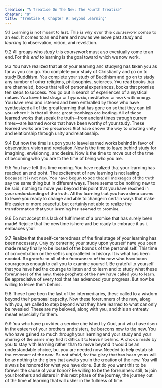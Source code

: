 ```yaml
---
treatise: "A Treatise On The New: The Fourth Treatise"
chapter: "9"
title: "Treatise 4, Chapter 9: Beyond Learning"
---
```


9.1 Learning is not meant to last. This is why even this *coursework*
comes to an end. It comes to an end here and now as we move past *study*
and *learning* to observation, vision, and revelation. 

9.2 All groups who *study* this *coursework* must also eventually come to an
end. For this *end* to learning is the goal toward which we now work. 

9.3 You have realized that all of your learning and studying has taken
you as far as you can go.  You complete your study of Christianity and
go on to study Buddhism. You complete your study of Buddhism and go on
to study any number of other religions, philosophies, sciences. You read
books that are channeled, books that tell of personal experiences, books
that promise ten steps to success. You go out in search of experiences
of a mystical nature. You have tried drugs or hypnosis, meditation or
work with energy. You have read and listened and been enthralled by
those who have synthesized all of the great learning that has gone on so
that they can tell you where it is that all these great teachings are
leading. All of these learned works that speak the truth—from ancient
times through current times—are learned works that have been worthy of
your study. These learned works are the precursors that have shown the
way to creating unity and relationship through unity and relationship. 

9.4 But now the time is upon you to leave learned works behind in favor
of observation, vision and revelation. Now is the time to leave behind
study for imagining, envisioning, and desire. Now is the time to move
out of the time of becoming who you are to the time of being who you
are. 

9.5 You have felt this time coming. You have realized that your learning
has reached an end point. The excitement of new learning is not lasting
because it is not new. You have begun to see that all messages of the
truth say the same thing but in different ways. There seems to be
nothing new to be said, nothing to move you beyond this point that you
have reached in your understanding of the truth. All the learning that
you have done seems to leave you ready to change and able to change in
certain ways that make life easier or more peaceful, but certainly not
able to realize the transformation that your learning has seemed to
promise.

9.6 Do not accept this lack of fulfillment of a promise that has surely
been made! Rejoice that the new time is here and be ready to embrace it
as it embraces you! 

9.7 Realize that the self-centeredness of the final stage of your
learning has been necessary. Only by centering your study upon yourself
have you been made ready finally to be loosed of the bounds of the
personal self. This time of concentration on the self is unparalleled in
history. It is what has been needed. Be grateful to all of the
forerunners of the new who have been courageous enough to call you to
examine yourself. Be grateful to yourself that you have had the courage
to listen and to learn and to study what these forerunners of the new,
these prophets of the new have called you to learn. Be appreciative of
every tool that has advanced your progress. But now be willing to leave
them behind. 

9.8 These have been the last of the intermediaries, these called to a
wisdom beyond their personal capacity.  Now these forerunners of the
new, along with you, are called to step beyond what they have learned to
what can only be revealed. These are my beloved, along with you, and
this an entreaty meant especially for them.

9.9 You who have provided a service cherished by God, and who have risen
in the esteem of your brothers and sisters, be beacons now to the new.
You who have gained so much through your learning and your study and
your sharing of the same may find it difficult to leave it behind. A
choice made by you to stay with learning rather than to move beyond it
would be an understandable choice, but you are needed now. Needed to
help establish the covenant of the new. Be not afraid, for the glory
that has been yours will be as nothing to the glory that awaits you in
the creation of the new. You will always be honored for what you have
done. But do you want this to be forever the cause of your honor? Be
willing to be the forerunners still, to join your brothers and sisters
in this next phase of the journey, the journey out of the time of
learning that will usher in the fullness of time.

